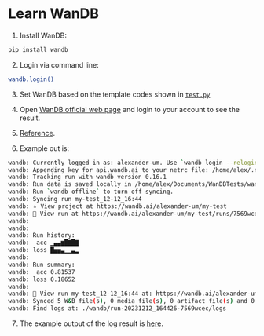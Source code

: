 # Learn WanDB

1. Install WanDB:
```bash
pip install wandb
```

2. Login via command line:
```bash
wandb.login()
```

3. Set WanDB based on the template codes shown in [`test.py`](./test.py)

4. Open [WanDB official web page](https://wandb.ai/) and login to your account to see the result.

5. [Reference](https://docs.wandb.ai/quickstart).

6. Example out is:
```bash
wandb: Currently logged in as: alexander-um. Use `wandb login --relogin` to force relogin
wandb: Appending key for api.wandb.ai to your netrc file: /home/alex/.netrc
wandb: Tracking run with wandb version 0.16.1
wandb: Run data is saved locally in /home/alex/Documents/WanDBTests/wandb/run-20231212_164426-7569wcec
wandb: Run `wandb offline` to turn off syncing.
wandb: Syncing run my-test_12-12_16:44
wandb: ⭐️ View project at https://wandb.ai/alexander-um/my-test
wandb: 🚀 View run at https://wandb.ai/alexander-um/my-test/runs/7569wcec
wandb:                                                                                
wandb: 
wandb: Run history:
wandb:  acc ▁▄▄▆█▇█▇
wandb: loss █▅▅▃▁▁▃▂
wandb: 
wandb: Run summary:
wandb:  acc 0.81537
wandb: loss 0.18652
wandb: 
wandb: 🚀 View run my-test_12-12_16:44 at: https://wandb.ai/alexander-um/my-test/runs/7569wcec
wandb: Synced 5 W&B file(s), 0 media file(s), 0 artifact file(s) and 0 other file(s)
wandb: Find logs at: ./wandb/run-20231212_164426-7569wcec/logs
```


7. The example output of the log result is [here](./log-result.png).
